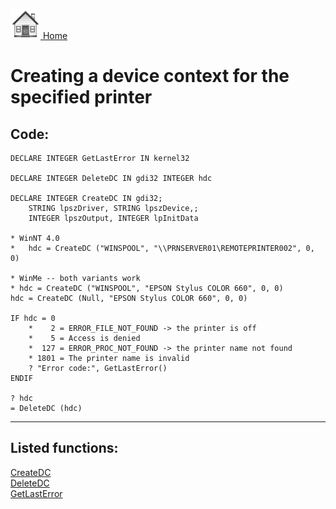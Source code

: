 [<img src="../images/home.png"> Home ](https://github.com/VFPX/Win32API)  

# Creating a device context for the specified printer

## Code:
```foxpro  
DECLARE INTEGER GetLastError IN kernel32

DECLARE INTEGER DeleteDC IN gdi32 INTEGER hdc

DECLARE INTEGER CreateDC IN gdi32;
	STRING lpszDriver, STRING lpszDevice,;
	INTEGER lpszOutput, INTEGER lpInitData

* WinNT 4.0
*	hdc = CreateDC ("WINSPOOL", "\\PRNSERVER01\REMOTEPRINTER002", 0, 0)

* WinMe -- both variants work
* hdc = CreateDC ("WINSPOOL", "EPSON Stylus COLOR 660", 0, 0)
hdc = CreateDC (Null, "EPSON Stylus COLOR 660", 0, 0)

IF hdc = 0
	*    2 = ERROR_FILE_NOT_FOUND -> the printer is off
	*    5 = Access is denied
	*  127 = ERROR_PROC_NOT_FOUND -> the printer name not found
	* 1801 = The printer name is invalid
	? "Error code:", GetLastError()
ENDIF

? hdc
= DeleteDC (hdc)  
```  
***  


## Listed functions:
[CreateDC](../libraries/gdi32/CreateDC.md)  
[DeleteDC](../libraries/gdi32/DeleteDC.md)  
[GetLastError](../libraries/kernel32/GetLastError.md)  
